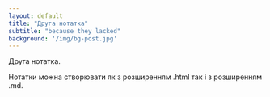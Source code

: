```yaml
---
layout: default
title: "Друга нотатка"
subtitle: "because they lacked"
background: '/img/bg-post.jpg'
---
```


Друга нотатка.

 Нотатки можна створювати як з розширенням .html так і з розширенням .md.
